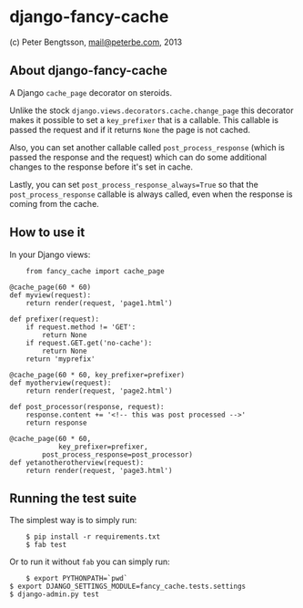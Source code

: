 django-fancy-cache
==================

(c) Peter Bengtsson, mail@peterbe.com, 2013

About django-fancy-cache
------------------------

A Django `cache_page` decorator on steroids.

Unlike the stock `django.views.decorators.cache.change_page` this
decorator makes it possible to set a `key_prefixer` that is a
callable. This callable is passed the request and if it returns `None`
the page is not cached.

Also, you can set another callable called `post_process_response`
(which is passed the response and the request) which can do some
additional changes to the response before it's set in cache.

Lastly, you can set `post_process_response_always=True` so that the
`post_process_response` callable is always called, even when the
response is coming from the cache.


How to use it
-------------

In your Django views:

        from fancy_cache import cache_page

	@cache_page(60 * 60)
	def myview(request):
	    return render(request, 'page1.html')

	def prefixer(request):
	    if request.method != 'GET':
	        return None
	    if request.GET.get('no-cache'):
	        return None
	    return 'myprefix'

	@cache_page(60 * 60, key_prefixer=prefixer)
	def myotherview(request):
	    return render(request, 'page2.html')

	def post_processor(response, request):
	    response.content += '<!-- this was post processed -->'
	    return response

	@cache_page(60 * 60,
	            key_prefixer=prefixer,
		    post_process_response=post_processor)
	def yetanotherotherview(request):
	    return render(request, 'page3.html')


Running the test suite
----------------------

The simplest way is to simply run:

        $ pip install -r requirements.txt
        $ fab test

Or to run it without `fab` you can simply run:

        $ export PYTHONPATH=`pwd`
	$ export DJANGO_SETTINGS_MODULE=fancy_cache.tests.settings
	$ django-admin.py test
